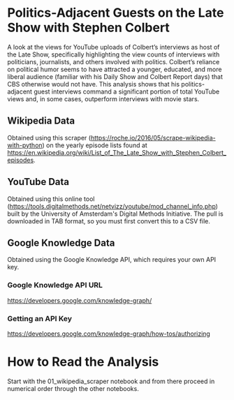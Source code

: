 # Politics-Adjacent Guests on the Late Show with Stephen Colbert
A look at the views for YouTube uploads of Colbert’s interviews as host of the Late Show, specifically highlighting the view counts of interviews with politicians, journalists, and others involved with politics. Colbert’s reliance on political humor seems to have attracted a younger, educated, and more liberal audience (familiar with his Daily Show and Colbert Report days) that CBS otherwise would not have. This analysis shows that his politics-adjacent guest interviews command a significant portion of total YouTube views and, in some cases, outperform interviews with movie stars.

## Wikipedia Data
Obtained using this scraper (https://roche.io/2016/05/scrape-wikipedia-with-python) on the yearly episode lists found at https://en.wikipedia.org/wiki/List_of_The_Late_Show_with_Stephen_Colbert_episodes.

## YouTube Data
Obtained using this online tool (https://tools.digitalmethods.net/netvizz/youtube/mod_channel_info.php) built by the University of Amsterdam's Digital Methods Initiative. The pull is downloaded in TAB format, so you must first convert this to a CSV file.

## Google Knowledge Data
Obtained using the Google Knowledge API, which requires your own API key.

### Google Knowledge API URL
https://developers.google.com/knowledge-graph/

### Getting an API Key
https://developers.google.com/knowledge-graph/how-tos/authorizing

# How to Read the Analysis
Start with the 01_wikipedia_scraper notebook and from there proceed in numerical order through the other notebooks.
